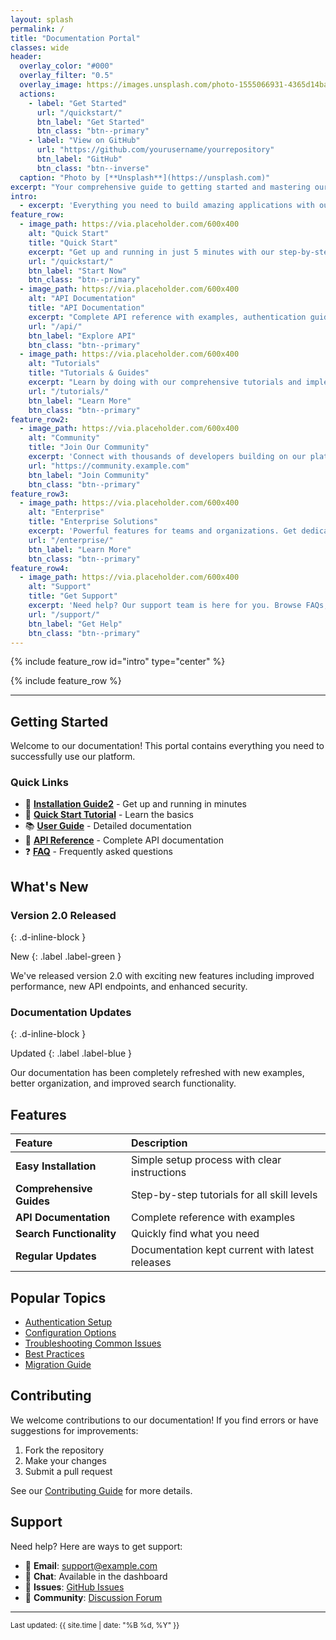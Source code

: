 ```yaml
---
layout: splash
permalink: /
title: "Documentation Portal"
classes: wide
header:
  overlay_color: "#000"
  overlay_filter: "0.5"
  overlay_image: https://images.unsplash.com/photo-1555066931-4365d14bab8c?ixlib=rb-4.0.3
  actions:
    - label: "Get Started"
      url: "/quickstart/"
      btn_label: "Get Started"
      btn_class: "btn--primary"
    - label: "View on GitHub"
      url: "https://github.com/yourusername/yourrepository"
      btn_label: "GitHub"
      btn_class: "btn--inverse"
  caption: "Photo by [**Unsplash**](https://unsplash.com)"
excerpt: "Your comprehensive guide to getting started and mastering our platform."
intro: 
  - excerpt: 'Everything you need to build amazing applications with our platform. Get started in minutes with our comprehensive documentation, tutorials, and API references.'
feature_row:
  - image_path: https://via.placeholder.com/600x400
    alt: "Quick Start"
    title: "Quick Start"
    excerpt: "Get up and running in just 5 minutes with our step-by-step quick start guide."
    url: "/quickstart/"
    btn_label: "Start Now"
    btn_class: "btn--primary"
  - image_path: https://via.placeholder.com/600x400
    alt: "API Documentation"
    title: "API Documentation"
    excerpt: "Complete API reference with examples, authentication guides, and best practices."
    url: "/api/"
    btn_label: "Explore API"
    btn_class: "btn--primary"
  - image_path: https://via.placeholder.com/600x400
    alt: "Tutorials"
    title: "Tutorials & Guides"
    excerpt: "Learn by doing with our comprehensive tutorials and implementation guides."
    url: "/tutorials/"
    btn_label: "Learn More"
    btn_class: "btn--primary"
feature_row2:
  - image_path: https://via.placeholder.com/600x400
    alt: "Community"
    title: "Join Our Community"
    excerpt: 'Connect with thousands of developers building on our platform. Get help, share ideas, and contribute to the ecosystem.'
    url: "https://community.example.com"
    btn_label: "Join Community"
    btn_class: "btn--primary"
feature_row3:
  - image_path: https://via.placeholder.com/600x400
    alt: "Enterprise"
    title: "Enterprise Solutions"
    excerpt: 'Powerful features for teams and organizations. Get dedicated support, advanced security, and custom integrations.'
    url: "/enterprise/"
    btn_label: "Learn More"
    btn_class: "btn--primary"
feature_row4:
  - image_path: https://via.placeholder.com/600x400
    alt: "Support"
    title: "Get Support"
    excerpt: 'Need help? Our support team is here for you. Browse FAQs, contact support, or join our community forums.'
    url: "/support/"
    btn_label: "Get Help"
    btn_class: "btn--primary"
---
```


{% include feature_row id="intro" type="center" %}

{% include feature_row %}

---

## Getting Started

Welcome to our documentation! This portal contains everything you need to successfully use our platform.

### Quick Links

- 📖 **[Installation Guide2](installation/)** - Get up and running in minutes
- 🚀 **[Quick Start Tutorial](quickstart/)** - Learn the basics
- 📚 **[User Guide](guide/)** - Detailed documentation
- 🔧 **[API Reference](api/)** - Complete API documentation
- ❓ **[FAQ](faq/)** - Frequently asked questions

## What's New

### Version 2.0 Released
{: .d-inline-block }

New
{: .label .label-green }

We've released version 2.0 with exciting new features including improved performance, new API endpoints, and enhanced security.

### Documentation Updates
{: .d-inline-block }

Updated
{: .label .label-blue }

Our documentation has been completely refreshed with new examples, better organization, and improved search functionality.

## Features

| Feature | Description |
|:--------|:------------|
| **Easy Installation** | Simple setup process with clear instructions |
| **Comprehensive Guides** | Step-by-step tutorials for all skill levels |
| **API Documentation** | Complete reference with examples |
| **Search Functionality** | Quickly find what you need |
| **Regular Updates** | Documentation kept current with latest releases |

## Popular Topics

- [Authentication Setup](guide/authentication/)
- [Configuration Options](guide/configuration/)
- [Troubleshooting Common Issues](troubleshooting/)
- [Best Practices](guide/best-practices/)
- [Migration Guide](guide/migration/)

## Contributing

We welcome contributions to our documentation! If you find errors or have suggestions for improvements:

1. Fork the repository
2. Make your changes
3. Submit a pull request

See our [Contributing Guide](contributing/) for more details.

## Support

Need help? Here are ways to get support:

- 📧 **Email**: support@example.com
- 💬 **Chat**: Available in the dashboard
- 🐛 **Issues**: [GitHub Issues](https://github.com/yourusername/yourrepository/issues)
- 👥 **Community**: [Discussion Forum](https://forum.example.com)

---

<small>Last updated: {{ site.time | date: "%B %d, %Y" }}</small>